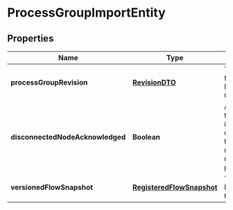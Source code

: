 
# ProcessGroupImportEntity

## Properties
Name | Type | Description | Notes
------------ | ------------- | ------------- | -------------
**processGroupRevision** | [**RevisionDTO**](RevisionDTO.md) | The Revision for the Process Group |  [optional]
**disconnectedNodeAcknowledged** | **Boolean** | Acknowledges that this node is disconnected to allow for mutable requests to proceed. |  [optional]
**versionedFlowSnapshot** | [**RegisteredFlowSnapshot**](RegisteredFlowSnapshot.md) | The Versioned Flow Snapshot to import |  [optional]



